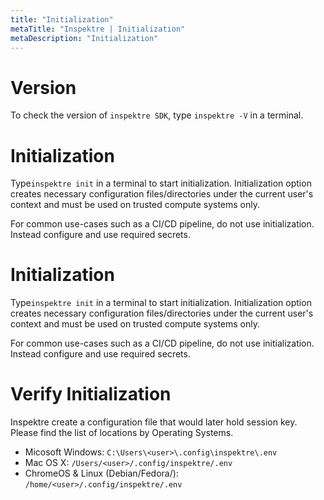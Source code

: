 ```yaml
---
title: "Initialization"
metaTitle: "Inspektre | Initialization"
metaDescription: "Initialization"
---
```


# Version
To check the version of `inspektre SDK`, type `inspektre -V` in a terminal.

# Initialization
Type`inspektre init` in a terminal to start initialization. Initialization option creates necessary configuration files/directories under the current user's context and must be used on trusted compute systems only.

<Info>
For common use-cases such as a CI/CD pipeline, do not use initialization. Instead configure and use required secrets.
</Info>

# Initialization
Type`inspektre init` in a terminal to start initialization. Initialization option creates necessary configuration files/directories under the current user's context and must be used on trusted compute systems only.

<Info>
For common use-cases such as a CI/CD pipeline, do not use initialization. Instead configure and use required secrets.
</Info>

# Verify Initialization
Inspektre create a configuration file that would later hold session key. Please find the list of locations by Operating Systems.
- Micosoft Windows: `C:\Users\<user>\.config\inspektre\.env`
- Mac OS X: `/Users/<user>/.config/inspektre/.env`
- ChromeOS & Linux (Debian/Fedora/): `/home/<user>/.config/inspektre/.env`